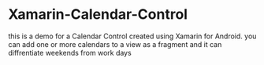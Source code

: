 # Xamarin-Calendar-Control
this is a demo for a Calendar Control created using Xamarin for Android.
you can add one or more calendars to a view as a fragment and it can diffrentiate weekends from work days 
